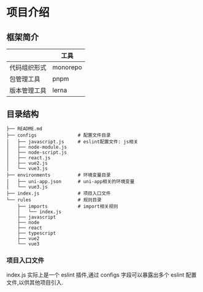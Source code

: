 # 项目介绍

## 框架简介

|              | 工具     |
| ------------ | -------- |
| 代码组织形式 | monorepo |
| 包管理工具   | pnpm     |
| 版本管理工具 | lerna    |

## 目录结构

```shell
├── README.md
├── configs               # 配置文件目录
│   ├── javascript.js     # eslint配置文件: js相关
│   ├── node-module.js
│   ├── node-script.js
│   ├── react.js
│   ├── vue2.js
│   └── vue3.js
├── environments          # 环境变量目录
│   ├── uni-app.json      # uni-app相关的环境变量
│   └── vue3.js
├── index.js              # 项目入口文件
└── rules                 # 规则目录
    ├── imports           # import相关规则
    │   └── index.js
    ├── javascript
    ├── node
    ├── react
    ├── typescript
    ├── vue2
    └── vue3
```

### 项目入口文件

index.js 实际上是一个 eslint 插件,通过 configs 字段可以暴露出多个 eslint 配置文件,以供其他项目引入.
